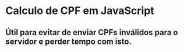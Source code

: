 # Calculo de CPF em JavaScript
## Útil para evitar de enviar CPFs inválidos para o servidor e perder tempo com isto.
